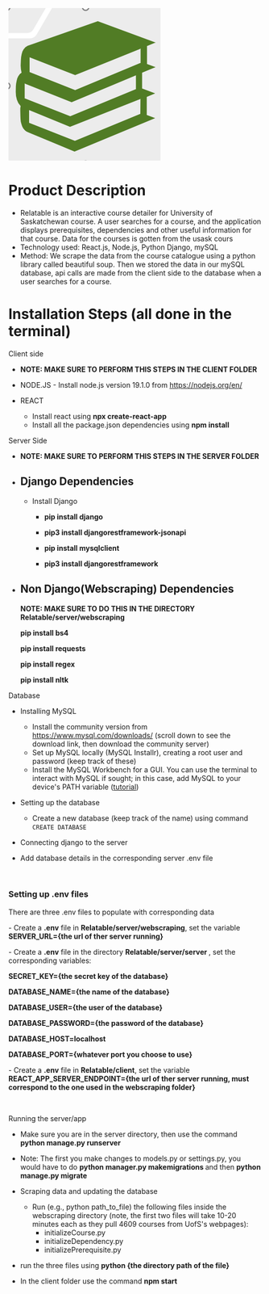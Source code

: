 ![alt text](relatable.png)

<h1> Product Description </h1>

- Relatable is an interactive course detailer for University of Saskatchewan course. A user searches for a course, and the application displays prerequisites, dependencies and other useful information for that course. Data for the courses is gotten from the usask cours
- Technology used: React.js, Node.js, Python Django, mySQL
- Method: We scrape the data from the course catalogue using a python library called beautiful soup. Then we stored the data in our mySQL database, api calls are made from the client side to the database when a user searches for a course.

<h1> Installation Steps (all done in the terminal) </h1>

Client side

- <b> NOTE: MAKE SURE TO PERFORM THIS STEPS IN THE CLIENT FOLDER </b>

- NODE.JS - Install node.js version 19.1.0 from https://nodejs.org/en/

- REACT
  - Install react using <b>npx create-react-app</b>
  - Install all the package.json dependencies using <b>npm install</b>

Server Side

- <b> NOTE: MAKE SURE TO PERFORM THIS STEPS IN THE SERVER FOLDER </b>
- <h2> Django Dependencies </h2>

  - Install Django

    - <b> pip install django </b>
    - <b> pip3 install djangorestframework-jsonapi </b>

    - <b> pip install mysqlclient </b>
    - <b> pip3 install djangorestframework </b>

- <h2> Non Django(Webscraping) Dependencies </h2>
  <b> NOTE: MAKE SURE TO DO THIS IN THE DIRECTORY Relatable/server/webscraping </b>
   <p> <b> pip install bs4 </b> </p>
    <p> <b> pip install requests</b> </p>
    <p> <b> pip install regex </b> </p>
    <p> <b> pip install nltk </b> </p>

Database

- Installing MySQL

  - Install the community version from https://www.mysql.com/downloads/ (scroll down to see the download link, then download the community server)
  - Set up MySQL locally (MySQL Installr), creating a root user and password (keep track of these)
  - Install the MySQL Workbench for a GUI. You can use the terminal to interact with MySQL if sought; in this case, add MySQL to your device's PATH variable ([tutorial](https://dev.mysql.com/doc/mysql-windows-excerpt/5.7/en/mysql-installation-windows-path.html#:~:text=On%20the%20Windows%20desktop%2C%20right,System%20Variable%20dialogue%20should%20appear))

- Setting up the database

  - Create a new database (keep track of the name) using command `CREATE DATABASE`

- Connecting django to the server
- Add database details in the corresponding server .env file

</br>
<h3> Setting up .env files </h3>
  <p> There are three .env files to populate with corresponding data </p>
 <p> - Create a <b>.env</b> file in <b>Relatable/server/webscraping</b>, set the variable <b> SERVER_URL={the url of ther server running} </b> </p>
  - Create a <b>.env</b> file in the directory <b> Relatable/server/server </b>, set the corresponding variables:
    <p> <b> SECRET_KEY={the secret key of the database} </b> </p>
    <p><b> DATABASE_NAME={the name of the database} </b> </p>
    <p> <b> DATABASE_USER={the user of the database} </b> </p>
    <p> <b> DATABASE_PASSWORD={the password of the database} </b> </p>
    <p> <b> DATABASE_HOST=localhost </b> </p>
    <p> <b> DATABASE_PORT={whatever port you choose to use} </b> </p>
<p> </p>
 <p> - Create a <b>.env</b> file in <b> Relatable/client</b>, set the variable <b> REACT_APP_SERVER_ENDPOINT={the url of ther server running, must correspond to the one used in the webscraping folder} </b> </p>
</br>

Running the server/app

- Make sure you are in the server directory, then use the command <b> python manage.py runserver </b>

- Note: The first you make changes to models.py or settings.py, you would have to do <b> python manager.py makemigrations </b> and then <b> python manage.py migrate </b>

- Scraping data and updating the database
  - Run (e.g., python path_to_file) the following files inside the webscraping directory (note, the first two files will take 10-20 minutes each as they pull 4609 courses from UofS's webpages):
    - initializeCourse.py
    - initializeDependency.py
    - initializePrerequisite.py
- run the three files using <b>python {the directory path of the file}</b>

- In the client folder use the command <b>npm start </b>
